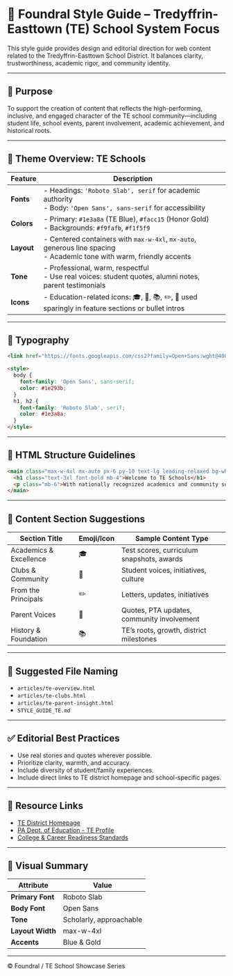 # 🏫 Foundral Style Guide – Tredyffrin-Easttown (TE) School System Focus

This style guide provides design and editorial direction for web content related to the Tredyffrin-Easttown School District. It balances clarity, trustworthiness, academic rigor, and community identity.

---

## 🎯 Purpose

To support the creation of content that reflects the high-performing, inclusive, and engaged character of the TE school community—including student life, school events, parent involvement, academic achievement, and historical roots.

---

## 🎨 Theme Overview: TE Schools

| Feature        | Description                                                                 |
|----------------|-----------------------------------------------------------------------------|
| **Fonts**      | - Headings: `'Roboto Slab', serif` for academic authority <br> - Body: `'Open Sans', sans-serif` for accessibility |
| **Colors**     | - Primary: `#1e3a8a` (TE Blue), `#facc15` (Honor Gold) <br> - Backgrounds: `#f9fafb`, `#f1f5f9` |
| **Layout**     | - Centered containers with `max-w-4xl`, `mx-auto`, generous line spacing <br> - Academic tone with warm, friendly accents |
| **Tone**       | - Professional, warm, respectful <br> - Use real voices: student quotes, alumni notes, parent testimonials |
| **Icons**      | - Education-related icons: 🎓, 🏫, 📚, ✏️, 💬 used sparingly in feature sections or bullet intros |

---

## 🔡 Typography

```html
<link href="https://fonts.googleapis.com/css2?family=Open+Sans:wght@400;600&family=Roboto+Slab:wght@600&display=swap" rel="stylesheet">

<style>
  body {
    font-family: 'Open Sans', sans-serif;
    color: #1e293b;
  }
  h1, h2 {
    font-family: 'Roboto Slab', serif;
    color: #1e3a8a;
  }
</style>
```

---

## 🧱 HTML Structure Guidelines

```html
<main class="max-w-4xl mx-auto px-6 py-10 text-lg leading-relaxed bg-white shadow-md rounded-xl">
  <h1 class="text-3xl font-bold mb-4">Welcome to TE Schools</h1>
  <p class="mb-6">With nationally recognized academics and community support, TE Schools...</p>
</main>
```

---

## 🧩 Content Section Suggestions

| Section Title           | Emoji/Icon | Sample Content Type                        |
|------------------------|------------|--------------------------------------------|
| Academics & Excellence | 🎓         | Test scores, curriculum snapshots, awards  |
| Clubs & Community      | 💬         | Student voices, initiatives, culture       |
| From the Principals     | ✏️         | Letters, updates, initiatives              |
| Parent Voices          | 🏫         | Quotes, PTA updates, community involvement |
| History & Foundation   | 📚         | TE’s roots, growth, district milestones    |

---

## 📁 Suggested File Naming

- `articles/te-overview.html`
- `articles/te-clubs.html`
- `articles/te-parent-insight.html`
- `STYLE_GUIDE_TE.md`

---

## ✅ Editorial Best Practices

- Use real stories and quotes wherever possible.
- Prioritize clarity, warmth, and accuracy.
- Include diversity of student/family experiences.
- Include direct links to TE district homepage and school-specific pages.

---

## 🔗 Resource Links

- [TE District Homepage](https://www.tesd.net)
- [PA Dept. of Education - TE Profile](https://www.education.pa.gov)
- [College & Career Readiness Standards](https://www.pdesas.org)

---

## 🧭 Visual Summary

| Attribute       | Value           |
|----------------|-----------------|
| **Primary Font** | Roboto Slab     |
| **Body Font**    | Open Sans       |
| **Tone**         | Scholarly, approachable |
| **Layout Width** | max-w-4xl       |
| **Accents**      | Blue & Gold     |

---

© Foundral / TE School Showcase Series